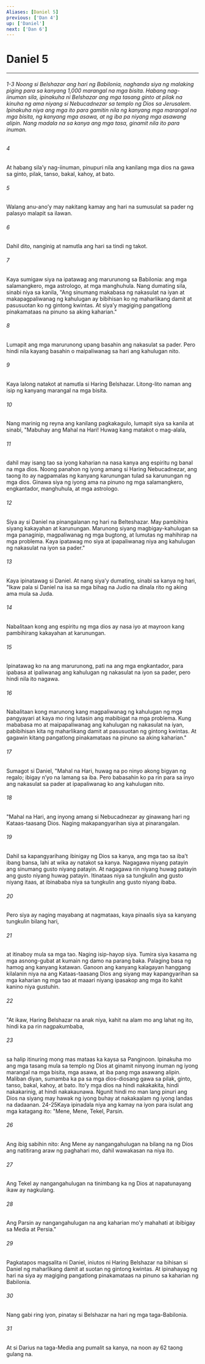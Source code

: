 ```yaml
---
Aliases: [Daniel 5]
previous: ['Dan 4']
up: ['Daniel']
next: ['Dan 6']
---
```

# Daniel 5

***
###### 1-3 Noong si Belshazar ang hari ng Babilonia, naghanda siya ng malaking piging para sa kanyang 1,000 marangal na mga bisita. Habang nag-iinuman sila, ipinakuha ni Belshazar ang mga tasang ginto at pilak na kinuha ng ama niyang si Nebucadnezar sa templo ng Dios sa Jerusalem. Ipinakuha niya ang mga ito para gamitin nila ng kanyang mga marangal na mga bisita, ng kanyang mga asawa, at ng iba pa niyang mga asawang alipin. Nang madala na sa kanya ang mga tasa, ginamit nila ito para inuman. 





















###### 4 










At habang silaʼy nag-iinuman, pinupuri nila ang kanilang mga dios na gawa sa ginto, pilak, tanso, bakal, kahoy, at bato. 





















###### 5 










Walang anu-anoʼy may nakitang kamay ang hari na sumusulat sa pader ng palasyo malapit sa ilawan. 





















###### 6 










Dahil dito, nanginig at namutla ang hari sa tindi ng takot. 





















###### 7 










Kaya sumigaw siya na ipatawag ang marurunong sa Babilonia: ang mga salamangkero, mga astrologo, at mga manghuhula. Nang dumating sila, sinabi niya sa kanila, "Ang sinumang makabasa ng nakasulat na iyan at makapagpaliwanag ng kahulugan ay bibihisan ko ng maharlikang damit at pasusuotan ko ng gintong kwintas. At siyaʼy magiging pangatlong pinakamataas na pinuno sa aking kaharian." 





















###### 8 










Lumapit ang mga marurunong upang basahin ang nakasulat sa pader. Pero hindi nila kayang basahin o maipaliwanag sa hari ang kahulugan nito. 





















###### 9 










Kaya lalong natakot at namutla si Haring Belshazar. Litong-lito naman ang isip ng kanyang marangal na mga bisita. 





















###### 10 










Nang marinig ng reyna ang kanilang pagkakagulo, lumapit siya sa kanila at sinabi, "Mabuhay ang Mahal na Hari! Huwag kang matakot o mag-alala, 





















###### 11 










dahil may isang tao sa iyong kaharian na nasa kanya ang espiritu ng banal na mga dios. Noong panahon ng iyong amang si Haring Nebucadnezar, ang taong ito ay nagpamalas ng kanyang karunungan tulad sa karunungan ng mga dios. Ginawa siya ng iyong ama na pinuno ng mga salamangkero, engkantador, manghuhula, at mga astrologo. 





















###### 12 










Siya ay si Daniel na pinangalanan ng hari na Belteshazar. May pambihira siyang kakayahan at karunungan. Marunong siyang magbigay-kahulugan sa mga panaginip, magpaliwanag ng mga bugtong, at lumutas ng mahihirap na mga problema. Kaya ipatawag mo siya at ipapaliwanag niya ang kahulugan ng nakasulat na iyon sa pader." 





















###### 13 










Kaya ipinatawag si Daniel. At nang siyaʼy dumating, sinabi sa kanya ng hari, "Ikaw pala si Daniel na isa sa mga bihag na Judio na dinala rito ng aking ama mula sa Juda. 





















###### 14 










Nabalitaan kong ang espiritu ng mga dios ay nasa iyo at mayroon kang pambihirang kakayahan at karunungan. 





















###### 15 










Ipinatawag ko na ang marurunong, pati na ang mga engkantador, para ipabasa at ipaliwanag ang kahulugan ng nakasulat na iyon sa pader, pero hindi nila ito nagawa. 





















###### 16 










Nabalitaan kong marunong kang magpaliwanag ng kahulugan ng mga pangyayari at kaya mo ring lutasin ang mabibigat na mga problema. Kung mababasa mo at maipapaliwanag ang kahulugan ng nakasulat na iyan, pabibihisan kita ng maharlikang damit at pasusuotan ng gintong kwintas. At gagawin kitang pangatlong pinakamataas na pinuno sa aking kaharian." 





















###### 17 










Sumagot si Daniel, "Mahal na Hari, huwag na po ninyo akong bigyan ng regalo; ibigay nʼyo na lamang sa iba. Pero babasahin ko pa rin para sa inyo ang nakasulat sa pader at ipapaliwanag ko ang kahulugan nito. 





















###### 18 










"Mahal na Hari, ang inyong amang si Nebucadnezar ay ginawang hari ng Kataas-taasang Dios. Naging makapangyarihan siya at pinarangalan. 





















###### 19 










Dahil sa kapangyarihang ibinigay ng Dios sa kanya, ang mga tao sa ibaʼt ibang bansa, lahi at wika ay natakot sa kanya. Nagagawa niyang patayin ang sinumang gusto niyang patayin. At nagagawa rin niyang huwag patayin ang gusto niyang huwag patayin. Itinataas niya sa tungkulin ang gusto niyang itaas, at ibinababa niya sa tungkulin ang gusto niyang ibaba. 





















###### 20 










Pero siya ay naging mayabang at nagmataas, kaya pinaalis siya sa kanyang tungkulin bilang hari, 





















###### 21 










at itinaboy mula sa mga tao. Naging isip-hayop siya. Tumira siya kasama ng mga asnong-gubat at kumain ng damo na parang baka. Palaging basa ng hamog ang kanyang katawan. Ganoon ang kanyang kalagayan hanggang kilalanin niya na ang Kataas-taasang Dios ang siyang may kapangyarihan sa mga kaharian ng mga tao at maaari niyang ipasakop ang mga ito kahit kanino niya gustuhin. 





















###### 22 










"At ikaw, Haring Belshazar na anak niya, kahit na alam mo ang lahat ng ito, hindi ka pa rin nagpakumbaba, 





















###### 23 










sa halip itinuring mong mas mataas ka kaysa sa Panginoon. Ipinakuha mo ang mga tasang mula sa templo ng Dios at ginamit ninyong inuman ng iyong marangal na mga bisita, mga asawa, at iba pang mga asawang alipin. Maliban diyan, sumamba ka pa sa mga dios-diosang gawa sa pilak, ginto, tanso, bakal, kahoy, at bato. Itoʼy mga dios na hindi nakakakita, hindi nakakarinig, at hindi nakakaunawa. Ngunit hindi mo man lang pinuri ang Dios na siyang may hawak ng iyong buhay at nakakaalam ng iyong landas na dadaanan. 24-25Kaya ipinadala niya ang kamay na iyon para isulat ang mga katagang ito: "Mene, Mene, Tekel, Parsin. 





















###### 26 










Ang ibig sabihin nito: Ang Mene ay nangangahulugan na bilang na ng Dios ang natitirang araw ng paghahari mo, dahil wawakasan na niya ito. 





















###### 27 










Ang Tekel ay nangangahulugan na tinimbang ka ng Dios at napatunayang ikaw ay nagkulang. 





















###### 28 










Ang Parsin ay nangangahulugan na ang kaharian moʼy mahahati at ibibigay sa Media at Persia." 





















###### 29 










Pagkatapos magsalita ni Daniel, iniutos ni Haring Belshazar na bihisan si Daniel ng maharlikang damit at suotan ng gintong kwintas. At ipinahayag ng hari na siya ay magiging pangatlong pinakamataas na pinuno sa kaharian ng Babilonia. 





















###### 30 










Nang gabi ring iyon, pinatay si Belshazar na hari ng mga taga-Babilonia. 





















###### 31 










At si Darius na taga-Media ang pumalit sa kanya, na noon ay 62 taong gulang na.
